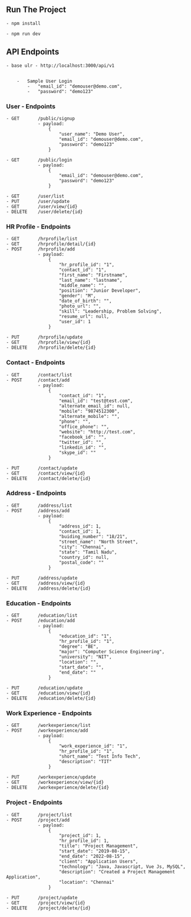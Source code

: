 ## Run The Project

    - npm install

    - npm run dev


## API Endpoints
    - base ulr - http://localhost:3000/api/v1


        -   Sample User Login
            -   "email_id": "demouser@demo.com",
            -   "password": "demo123"


### User - Endpoints
    - GET       /public/signup
                - payload:
                    {
                        "user_name": "Demo User",
                        "email_id": "demouser@demo.com",
                        "password": "demo123"
                    }

    - GET       /public/login
                - payload:   
                    {
                        "email_id": "demouser@demo.com",
                        "password": "demo123"
                    }
                
    - GET       /user/list
    - PUT       /user/update
    - GET       /user/view/{id}
    - DELETE    /user/delete/{id}


### HR Profile - Endpoints
    - GET       /hrprofile/list
    - GET       /hrprofile/detail/{id}
    - POST      /hrprofile/add
                - payload:   
                    {
                        "hr_profile_id": "1",
                        "contact_id": "1",
                        "first_name": "Firstname",
                        "last_name": "lastname",
                        "middle_name": "",
                        "position": "Junior Developer",
                        "gender": "M",
                        "date_of_birth": "",
                        "photo_url": "",
                        "skill": "Leadership, Problem Solving",
                        "resume_url": null,
                        "user_id": 1
                    }

    - PUT       /hrprofile/update
    - GET       /hrprofile/view/{id}
    - DELETE    /hrprofile/delete/{id}


### Contact - Endpoints
    - GET       /contact/list
    - POST      /contact/add
                - payload:   
                    {
                        "contact_id": "1",
                        "email_id": "test@test.com",
                        "alternate_email_id": null,
                        "mobile": "9874512300",
                        "alternate_mobile": "",
                        "phone": "",
                        "office_phone": "",
                        "website": "http://test.com",
                        "facebook_id": "",
                        "twitter_id": "",
                        "linkedin_id": "",
                        "skype_id": ""
                    }

    - PUT       /contact/update
    - GET       /contact/view/{id}
    - DELETE    /contact/delete/{id}


### Address - Endpoints
    - GET       /address/list
    - POST      /address/add
                - payload:   
                    {
                        "address_id": 1,
                        "contact_id": 1,
                        "buiding_number": "18/21",
                        "street_name": "North Street",
                        "city": "Chennai",
                        "state": "Tamil Nadu",
                        "country_id": null,
                        "postal_code": ""
                    }

    - PUT       /address/update
    - GET       /address/view/{id}
    - DELETE    /address/delete/{id}


### Education - Endpoints
    - GET       /education/list
    - POST      /education/add
                - payload:   
                    {
                        "education_id": "1",
                        "hr_profile_id": "1",
                        "degree": "BE",
                        "major": "Computer Science Engineering",
                        "university": "NIT",
                        "location": "",
                        "start_date": "",
                        "end_date": ""
                    }

    - PUT       /education/update
    - GET       /education/view/{id}
    - DELETE    /education/delete/{id}


### Work Experience - Endpoints
    - GET       /workexperience/list
    - POST      /workexperience/add
                - payload:   
                    {
                        "work_experience_id": "1",
                        "hr_profile_id": "1",
                        "short_name": "Test Info Tech",
                        "description": "TIT"
                    }
                
    - PUT       /workexperience/update
    - GET       /workexperience/view/{id}
    - DELETE    /workexperience/delete/{id}


### Project - Endpoints
    - GET       /project/list
    - POST      /project/add
                - payload:   
                    {
                        "project_id": 1,
                        "hr_profile_id": 1,
                        "title": "Project Management",
                        "start_date": "2019-08-15",
                        "end_date": "2022-08-15",
                        "client": "Application Users",
                        "technology": "Java, Javascript, Vue Js, MySQL",
                        "description": "Created a Project Management Application",
                        "location": "Chennai"
                    }
                
    - PUT       /project/update
    - GET       /project/view/{id}
    - DELETE    /project/delete/{id}